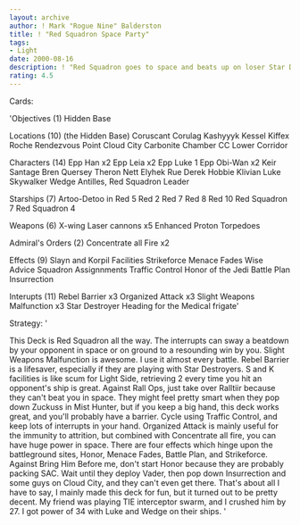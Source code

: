 ```yaml
---
layout: archive
author: ! Mark "Rogue Nine" Balderston
title: ! "Red Squadron Space Party"
tags:
- Light
date: 2000-08-16
description: ! "Red Squadron goes to space and beats up on loser Star Destroyers while mains party on Cloud City."
rating: 4.5
---
```

Cards: 

'Objectives (1)
Hidden Base

Locations (10)
(the Hidden Base)
Coruscant
Corulag
Kashyyyk
Kessel
Kiffex
Roche
Rendezvous Point
Cloud City Carbonite Chamber
CC Lower Corridor

Characters (14)
Epp Han x2
Epp Leia x2
Epp Luke 1
Epp Obi-Wan x2
Keir Santage
Bren Quersey
Theron Nett
Elyhek Rue
Derek Hobbie Klivian
Luke Skywalker
Wedge Antilles, Red Squadron Leader

Starships (7)
Artoo-Detoo in Red 5
Red 2
Red 7
Red 8
Red 10
Red Squadron 7
Red Squadron 4

Weapons (6)
X-wing Laser cannons x5
Enhanced Proton Torpedoes

Admiral's Orders (2)
Concentrate all Fire x2

Effects (9)
Slayn and Korpil Facilities
Strikeforce
Menace Fades
Wise Advice
Squadron Assignnments
Traffic Control
Honor of the Jedi
Battle Plan
Insurrection

Interupts (11)
Rebel Barrier x3
Organized Attack x3
Slight Weapons Malfunction x3
Star Destroyer
Heading for the Medical frigate'

Strategy: '

This Deck is Red Squadron all the way.  The interrupts can sway a beatdown by your opponent in space or on ground to a resounding win by you.  Slight Weapons Malfunction is awesome.  I use it almost every battle.  Rebel Barrier is a lifesaver, especially if they are playing with Star Destroyers.  S and K facilities is like scum for Light Side, retrieving 2 every time you hit an opponent's ship is great.  Against Rall Ops, just take over Ralltiir because they can't beat you in space.  They might feel pretty smart when they pop down Zuckuss in Mist Hunter, but if you keep a big hand, this deck works great, and you'll probably have a barrier.  Cycle using Traffic Control, and keep lots of interrupts in your hand.  Organized Attack is mainly useful for the immunity to attrition, but combined with Concentrate all fire, you can have huge power in space.  There are four effects which hinge upon the battleground sites, Honor, Menace Fades, Battle Plan, and Strikeforce.  Against Bring Him Before me, don't start Honor because they are probably packing SAC.  Wait until they deploy Vader, then pop down Insurrection and some guys on Cloud City, and they can't even get there.  That's about all I have to say, I mainly made this deck for fun, but it turned out to be pretty decent.	My friend was playing TIE interceptor swarm, and I crushed him by 27.  I got power of 34 with Luke and Wedge on their ships. '